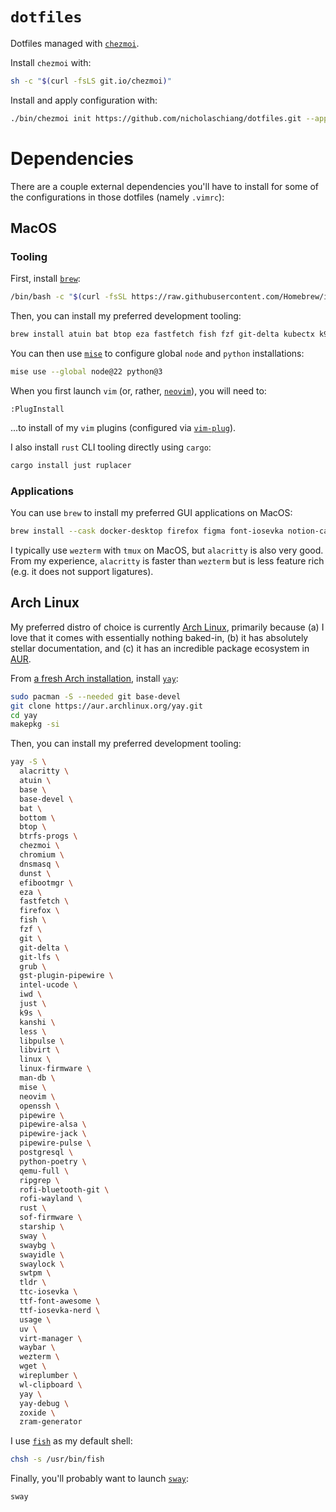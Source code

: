 # `dotfiles`

Dotfiles managed with [`chezmoi`](https://github.com/twpayne/chezmoi).

Install `chezmoi` with:

```bash
sh -c "$(curl -fsLS git.io/chezmoi)"
```

Install and apply configuration with:

```bash
./bin/chezmoi init https://github.com/nicholaschiang/dotfiles.git --apply
```

# Dependencies

There are a couple external dependencies you'll have to install for some of the
configurations in those dotfiles (namely `.vimrc`):

## MacOS

### Tooling

First, install [`brew`](https://brew.sh):

```bash
/bin/bash -c "$(curl -fsSL https://raw.githubusercontent.com/Homebrew/install/HEAD/install.sh)"
```

Then, you can install my preferred development tooling:

```bash
brew install atuin bat btop eza fastfetch fish fzf git-delta kubectx k9s mise neovim rust starship tmux uv zoxide
```

You can then use [`mise`](https://mise.jdx.dev) to configure global `node` and `python` installations:

```bash
mise use --global node@22 python@3
```

When you first launch `vim` (or, rather, [`neovim`](https://github.com/neovim/neovim)), you will need to:

```
:PlugInstall
```

...to install of my `vim` plugins (configured via [`vim-plug`](https://github.com/junegunn/vim-plug)).

I also install `rust` CLI tooling directly using `cargo`:

```bash
cargo install just ruplacer
```

### Applications

You can use `brew` to install my preferred GUI applications on MacOS:

```bash
brew install --cask docker-desktop firefox figma font-iosevka notion-calendar raycast wezterm alacritty
```

I typically use `wezterm` with `tmux` on MacOS, but `alacritty` is also very good.
From my experience, `alacritty` is faster than `wezterm` but is less feature rich (e.g. it does not support ligatures).

## Arch Linux

My preferred distro of choice is currently [Arch Linux](https://en.wikipedia.org/wiki/Arch_Linux), primarily because (a) I love that it comes with essentially nothing baked-in, (b) it has absolutely stellar documentation, and (c) it has an incredible package ecosystem in [AUR](https://en.wikipedia.org/wiki/Arch_Linux#AUR).

From [a fresh Arch installation](https://wiki.archlinux.org/title/Installation_guide), install [`yay`](https://github.com/Jguer/yay?tab=readme-ov-file#installation):

```bash
sudo pacman -S --needed git base-devel
git clone https://aur.archlinux.org/yay.git
cd yay
makepkg -si
```

Then, you can install my preferred development tooling:

```bash
yay -S \
  alacritty \
  atuin \
  base \
  base-devel \
  bat \
  bottom \
  btop \
  btrfs-progs \
  chezmoi \
  chromium \
  dnsmasq \
  dunst \
  efibootmgr \
  eza \
  fastfetch \
  firefox \
  fish \
  fzf \
  git \
  git-delta \
  git-lfs \
  grub \
  gst-plugin-pipewire \
  intel-ucode \
  iwd \
  just \
  k9s \
  kanshi \
  less \
  libpulse \
  libvirt \
  linux \
  linux-firmware \
  man-db \
  mise \
  neovim \
  openssh \
  pipewire \
  pipewire-alsa \
  pipewire-jack \
  pipewire-pulse \
  postgresql \
  python-poetry \
  qemu-full \
  ripgrep \
  rofi-bluetooth-git \
  rofi-wayland \
  rust \
  sof-firmware \
  starship \
  sway \
  swaybg \
  swayidle \
  swaylock \
  swtpm \
  tldr \
  ttc-iosevka \
  ttf-font-awesome \
  ttf-iosevka-nerd \
  usage \
  uv \
  virt-manager \
  waybar \
  wezterm \
  wget \
  wireplumber \
  wl-clipboard \
  yay \
  yay-debug \
  zoxide \
  zram-generator
```

I use [`fish`](https://fishshell.com/) as my default shell:

```bash
chsh -s /usr/bin/fish
```

Finally, you'll probably want to launch [`sway`](https://swaywm.org/):

```bash
sway
```
